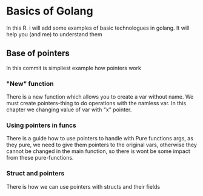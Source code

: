 # Basics of Golang
In this R. i will add some examples of basic technologues in golang. It will help you (and me) to understand them

## Base of pointers
In this commit is simpliest example how pointers work

### "New" function
There is a new function which allows you to create a var without name. We must create pointers-thing to do operations with the namless var. In this chapter we changing value of var with "x" pointer.

### Using pointers in funcs
There is a guide how to use pointers to handle with Pure functions args, as they pure, we need to give them pointers to the original vars, otherwise they cannot be changed in the main function, so there is wont be some impact from these pure-functions.

### Struct and pointers
There is how we can use pointers with structs and their fields